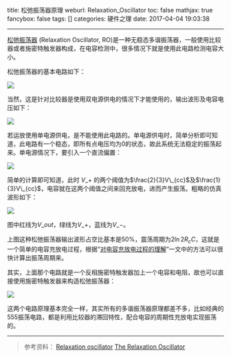 title: 松弛振荡器原理
weburl: Relaxation_Oscillator
toc: false
mathjax: true
fancybox: false
tags: []
categories: 硬件之理
date: 2017-04-04 19:03:38

---

[松弛振荡器](https://en.wikipedia.org/wiki/Relaxation_oscillator) (Relaxation Oscillator, RO)是一种无稳态多谐振荡器，一般使用比较器或者施密特触发器构成，在电容检测中，很多情况下就是使用此电路检测电容大小。

<!--more-->

松弛振荡器的基本电路如下：

![](https://img.gaomf.cn/312px-OpAmpHystereticOscillator.svg.png)

当然，这是针对比较器是使用双电源供电的情况下才能使用的，输出波形及电容电压如下：

![](https://img.gaomf.cn/644px-Opamprelaxationoscillator.svg.png?x-oss-process=image/resize,h_300)

若运放使用单电源供电，是不能使用此电路的。单电源供电时，简单分析即可知道，此电路有一个稳态，即所有点电压均为0的状态，故此系统无法稳定的振荡起来。单电源情况下，要引入一个直流偏置：

![](https://img.gaomf.cn/20170404173330.png?x-oss-process=image/resize,h_300)

简单的计算即可知道，此时 $V\_{+}$ 的两个阈值为$\frac{2}{3}V\_{cc}$及$\frac{1}{3}V\_{cc}$，电容就在这两个阈值之间来回充放电，进而产生振荡。粗略的仿真波形如下：

![](https://img.gaomf.cn/20170404174119.png?x-oss-process=image/resize,h_300)

图中红线为$V\_{out}$，绿线为$V\_{+}$，蓝线为$V\_{-}$。

上图这种松弛振荡器输出波形占空比基本是50%，震荡周期为$2\ln2 R_{c}C$，这就是一个简单的电容充放电过程，根据“[对电容充放电过程的理解](/2017/04/04/Capacity_Charge/)”一文中的方法可以很快计算出振荡周期来。

其实，上面那个电路就是一个反相施密特触发器加上一个电容和电阻，故也可以直接使用施密特触发器来构造松弛振荡器：

![](https://img.gaomf.cn/20170404175130.png?x-oss-process=image/resize,w_600)

这两个电路原理基本完全一样，其实所有的多谐振荡器原理都差不多，比如经典的555振荡电路，都是利用比较器的滞回特性，配合电容的周期性充放电实现振荡的。

----------

> 参考资料：
> [Relaxation oscillator](https://en.wikipedia.org/wiki/Relaxation_oscillator)
> [The Relaxation Oscillator](https://courses.engr.illinois.edu/ece110/content/labs/Modules/TheRelaxationOscillator_v2.pdf)






